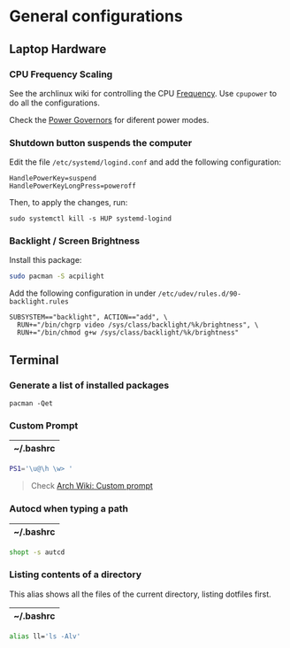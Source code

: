 # General configurations


## Laptop Hardware

### CPU Frequency Scaling

See the archlinux wiki for controlling the CPU [Frequency](https://wiki.archlinux.org/title/CPU_frequency_scaling).
Use `cpupower` to do all the configurations.

Check the [Power Governors](https://wiki.archlinux.org/title/CPU_frequency_scaling#Scaling_governors)
for diferent power modes.

### Shutdown button suspends the computer

Edit the file `/etc/systemd/logind.conf` and add the following configuration:

    HandlePowerKey=suspend
    HandlePowerKeyLongPress=poweroff

Then, to apply the changes, run:

    sudo systemctl kill -s HUP systemd-logind


### Backlight / Screen Brightness

Install this package:

```sh
sudo pacman -S acpilight
```

Add the following configuration in under `/etc/udev/rules.d/90-backlight.rules`

    SUBSYSTEM=="backlight", ACTION=="add", \
      RUN+="/bin/chgrp video /sys/class/backlight/%k/brightness", \
      RUN+="/bin/chmod g+w /sys/class/backlight/%k/brightness"


## Terminal

### Generate a list of installed packages

    pacman -Qet

### Custom Prompt

| ~/.bashrc
|--
```sh
PS1='\u@\h \w> '
```

> Check [Arch Wiki: Custom prompt](https://wiki.archlinux.org/title/Bash/Prompt_customization)


### Autocd when typing a path

| ~/.bashrc
|--
```sh
shopt -s autcd
```

### Listing contents of a directory

This alias shows all the files of the current directory, listing dotfiles first.

| ~/.bashrc
|--
```sh
alias ll='ls -Alv'
```
